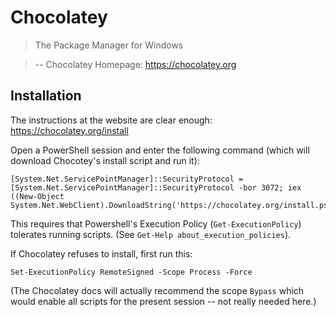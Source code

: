 # Chocolatey

> The Package Manager for Windows

> -- Chocolatey Homepage: https://chocolatey.org

## Installation

The instructions at the website are clear enough: https://chocolatey.org/install

Open a PowerShell session and enter the following command (which will download Chocotey's install script and run it):

```
[System.Net.ServicePointManager]::SecurityProtocol = [System.Net.ServicePointManager]::SecurityProtocol -bor 3072; iex ((New-Object System.Net.WebClient).DownloadString('https://chocolatey.org/install.ps1'))
```

This requires that Powershell's Execution Policy (`Get-ExecutionPolicy`) tolerates running scripts. (See `Get-Help about_execution_policies`).

If Chocolatey refuses to install, first run this:

```
Set-ExecutionPolicy RemoteSigned -Scope Process -Force
```

(The Chocolatey docs will actually recommend the scope `Bypass` which would enable all scripts for the present session -- not really needed here.)
